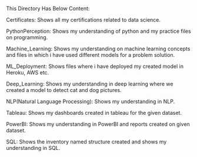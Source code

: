 This Directory Has Below Content:

Certificates:
Shows all my certifications related to data science.

PythonPerception:
Shows my understanding of python and my practice files on programming.

Machine_Learning:
Shows my understanding on machine learning concepts and files in which i have used different models for a problem solution.

ML_Deployment:
Shows files where i have deployed my created model in Heroku, AWS etc.

Deep_Learning:
Shows my understanding in deep learning where we created a model to detect cat and dog pictures.

NLP(Natural Language Processing):
Shows my understanding in NLP.

Tableau:
Shows my dashboards created in tableau for the given dataset.

PowerBI:
Shows my understanding in PowerBI and reports created on given dataset.

SQL:
Shows the inventory named structure created and shows my understanding in SQL.
